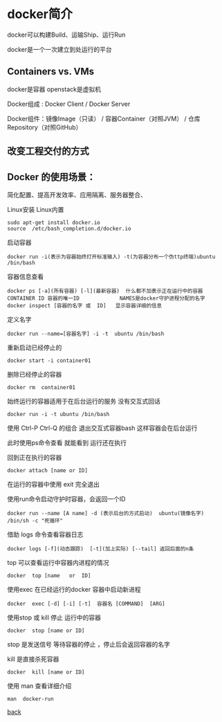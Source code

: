 # docker简介

docker可以构建Build、运输Ship、运行Run

docker是一个一次建立到处运行的平台

## Containers vs. VMs 

docker是容器  openstack是虚拟机

Docker组成 : Docker Client     / Docker Server

Docker组件：镜像Image（只读）  / 容器Container（对照JVM） / 仓库Repository（对照GitHub）

## 改变工程交付的方式

## Docker 的使用场景：

简化配置、提高开发效率、应用隔离、服务器整合、

Linux安装  Linux内置

```shell
sudo apt-get install docker.io
source  /etc/bash_completion.d/docker.io
```

启动容器

```shell
docker run -i(表示为容器始终打开标准输入) -t(为容器分布一个伪ttp终端)ubuntu /bin/bash
```

容器信息查看

```shell
docker ps [-a](所有容器) [-l](最新容器)  什么都不加表示正在运行中的容器
CONTAINER ID 容器的唯一ID             NAMES是docker守护进程分配的名字
docker inspect [容器的名字 或  ID]   显示容器详细的信息
```
定义名字

```shell
docker run --name=[容器名字] -i -t  ubuntu /bin/bash
```

重新启动已经停止的

```shell
docker start -i container01
```

删除已经停止的容器

```shell
docker rm  container01
```

始终运行的容器适用于在后台运行的服务  没有交互式回话

```shell
docker run -i -t ubuntu /bin/bash
```

使用 Ctrl-P  Ctrl-Q 的组合 退出交互式容器bash  这样容器会在后台运行

此时使用ps命令查看  就能看到  运行还在执行

回到正在执行的容器

```shell
docker attach [name or ID]
```

在运行的容器中使用 exit  完全退出

使用run命令启动守护时容器，会返回一个ID

```shell
docker run --name [A name] -d (表示后台的方式启动)  ubuntu(镜像名字) /bin/sh -c "死循环"
```

借助 logs 命令查看容器日志

```shell
docker logs [-f](动态跟踪)  [-t](加上实际) [--tail] 返回后面的n条
```

top 可以查看运行中容器内进程的情况

```shell
docker  top [name   or  ID]
```

使用exec 在已经运行的docker 容器中启动新进程

```shell
docker  exec [-d] [-i] [-t]  容器名 [COMMAND]  [ARG]
```

使用stop 或 kill 停止  运行中的容器

```shell
docker  stop [name or ID]
```
stop 是发送信号 等待容器的停止 ，停止后会返回容器的名字

kill 是直接杀死容器

```shell
docker  kill [name or ID]
```

使用  man 查看详细介绍

```shell
man  docker-run
```

[back](../../index.md)





